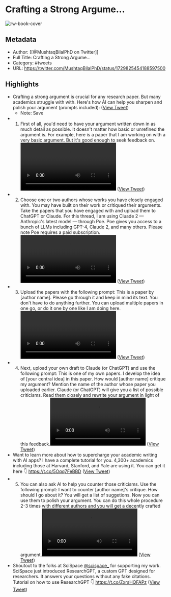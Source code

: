 # Crafting a Strong Argume...

![rw-book-cover](https://pbs.twimg.com/profile_images/1575897887019499520/xs2ar5XJ.jpg)

## Metadata
- Author: [[@MushtaqBilalPhD on Twitter]]
- Full Title: Crafting a Strong Argume...
- Category: #tweets
- URL: https://twitter.com/MushtaqBilalPhD/status/1729825454188597500

## Highlights
- Crafting a strong argument is crucial for any research paper.
  But many academics struggle with with.
  Here's how AI can help you sharpen and polish your argument (prompts included): ([View Tweet](https://twitter.com/MushtaqBilalPhD/status/1729825454188597500))
    - Note: Save
- 1. First of all, you'd need to have your argument written down in as much detail as possible. 
  It doesn't matter how basic or unrefined the argument is.
  For example, here is a paper that I am working on with a very basic argument. But it's good enough to seek feedback on. <video controls><source src="https://video.twimg.com/ext_tw_video/1729825546735882240/pu/vid/avc1/480x270/51zUJhBBmY6HC-m9.mp4?tag=12" type="video/mp4"><source src="https://video.twimg.com/ext_tw_video/1729825546735882240/pu/pl/EvP9vwUPCpT0nGLN.m3u8?tag=12&container=fmp4" type="application/x-mpegURL"><source src="https://video.twimg.com/ext_tw_video/1729825546735882240/pu/vid/avc1/640x360/UOUdJHmC2ZRheM_x.mp4?tag=12" type="video/mp4"><source src="https://video.twimg.com/ext_tw_video/1729825546735882240/pu/vid/avc1/1280x720/43lsbGL7EFc6IpZL.mp4?tag=12" type="video/mp4">Your browser does not support the video tag.</video> ([View Tweet](https://twitter.com/MushtaqBilalPhD/status/1729825710141849976))
- 2. Choose one or two authors whose works you have closely engaged with. You may have built on their work or critiqued their arguments.
  Take the papers that you have engaged with and upload them to ChatGPT or Claude.
  For this thread, I am using Cluade 2 — Anthropic's latest model — through Poe.
  Poe gives you access to a bunch of LLMs including GPT-4, Claude 2, and many others.
  Please note Poe requires a paid subscription.<video controls><source src="https://video.twimg.com/ext_tw_video/1729825928736362496/pu/pl/aeYYjzd2pXKAJCXS.m3u8?tag=12&container=fmp4" type="application/x-mpegURL"><source src="https://video.twimg.com/ext_tw_video/1729825928736362496/pu/vid/avc1/1280x720/deRYNSdfdJKynNbP.mp4?tag=12" type="video/mp4"><source src="https://video.twimg.com/ext_tw_video/1729825928736362496/pu/vid/avc1/640x360/5zHDOZDp8zPiQYsy.mp4?tag=12" type="video/mp4"><source src="https://video.twimg.com/ext_tw_video/1729825928736362496/pu/vid/avc1/480x270/-VOOiIJ32bH4eOqt.mp4?tag=12" type="video/mp4">Your browser does not support the video tag.</video> ([View Tweet](https://twitter.com/MushtaqBilalPhD/status/1729825951012306954))
- 3. Upload the papers with the following prompt:
  This is a paper by [author name]. Please go through it and keep in mind its text. You don't have to do anything further.
  You can upload multiple papers in one go, or do it one by one like I am doing here. <video controls><source src="https://video.twimg.com/ext_tw_video/1729826022533513216/pu/vid/avc1/640x360/V5YbZPEXAH-Z3wi4.mp4?tag=12" type="video/mp4"><source src="https://video.twimg.com/ext_tw_video/1729826022533513216/pu/pl/IApwCRL4HHgeypPx.m3u8?tag=12&container=fmp4" type="application/x-mpegURL"><source src="https://video.twimg.com/ext_tw_video/1729826022533513216/pu/vid/avc1/1280x720/CSvFfhEv0lPsnJ8m.mp4?tag=12" type="video/mp4"><source src="https://video.twimg.com/ext_tw_video/1729826022533513216/pu/vid/avc1/480x270/-e8oLlrJVRDFCKDl.mp4?tag=12" type="video/mp4">Your browser does not support the video tag.</video> ([View Tweet](https://twitter.com/MushtaqBilalPhD/status/1729826082143027241))
- 4. Next, upload your own draft to Claude (or ChatGPT) and use the following prompt:
  This is one of my own papers. I develop the idea of [your central idea] in this paper. How would [author name] critique my argument?
  Mention the name of the author whose paper you uploaded earlier.
  Claude (or ChatGPT) will give you a list of possible criticisms. Read them closely and rewrite your argument in light of this feedback.<video controls><source src="https://video.twimg.com/ext_tw_video/1729826160094154752/pu/pl/cgBqLeQiSpgJ4OUl.m3u8?tag=12&container=fmp4" type="application/x-mpegURL"><source src="https://video.twimg.com/ext_tw_video/1729826160094154752/pu/vid/avc1/480x270/xk7DgE4KV1Ub9vif.mp4?tag=12" type="video/mp4"><source src="https://video.twimg.com/ext_tw_video/1729826160094154752/pu/vid/avc1/640x360/bdcRNoZdwAegnz9y.mp4?tag=12" type="video/mp4"><source src="https://video.twimg.com/ext_tw_video/1729826160094154752/pu/vid/avc1/1280x720/CGwa1QnkMvnJrwVi.mp4?tag=12" type="video/mp4">Your browser does not support the video tag.</video> ([View Tweet](https://twitter.com/MushtaqBilalPhD/status/1729826233041494265))
- Want to learn more about how to supercharge your academic writing with AI apps?
  I have a complete tutorial for you.
  4,300+ academics including those at Harvard, Stanford, and Yale are using it.
  You can get it here 👇
  https://t.co/5Oqq7FeBBD ([View Tweet](https://twitter.com/MushtaqBilalPhD/status/1729826336976371746))
- 5. You can also ask AI to help you counter those criticisms.
  Use the following prompt:
  I want to counter [author name]'s critique. How should I go about it?
  You will get a list of suggetions. Now you can use them to polish your argument.
  You can do this whole procedure 2-3 times with different authors and you will get a decently crafted argument.<video controls><source src="https://video.twimg.com/ext_tw_video/1729826422632443904/pu/vid/avc1/1280x720/bI8PX4WN7K-xYw7D.mp4?tag=12" type="video/mp4"><source src="https://video.twimg.com/ext_tw_video/1729826422632443904/pu/vid/avc1/480x270/M5KUUdEPH2AaZYHS.mp4?tag=12" type="video/mp4"><source src="https://video.twimg.com/ext_tw_video/1729826422632443904/pu/vid/avc1/640x360/wJ3YjgayiMtALizY.mp4?tag=12" type="video/mp4"><source src="https://video.twimg.com/ext_tw_video/1729826422632443904/pu/pl/DgjAWSeEqaDnzzhF.m3u8?tag=12&container=fmp4" type="application/x-mpegURL">Your browser does not support the video tag.</video> ([View Tweet](https://twitter.com/MushtaqBilalPhD/status/1729826456069447934))
- Shoutout to the folks at SciSpace <a href="https://twitter.com/scispace_">@scispace_</a> for supporting my work.
  SciSpace just introduced ResearchGPT, a custom GPT designed for researchers. 
  It answers your questions without any fake citations.
  Tutorial on how to use ResearchGPT 👇
  https://t.co/ZxrsHQFAPz ([View Tweet](https://twitter.com/MushtaqBilalPhD/status/1729826659522556400))
